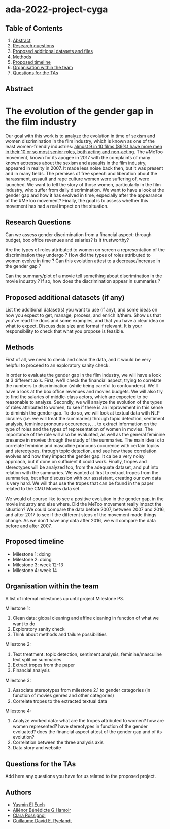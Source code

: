 # ada-2022-project-cyga

## Table of Contents
1. [Abstract](#Abstract)
2. [Research questions](#Research_questions)
3. [Proposed additional datasets and files](#Proposed_additional_datasets_and_files)
4. [Methods](#Methods)
5. [Proposed timeline](#Proposed_timeline)
6. [Organisation within the team](#Organisation_within_the_team)
7. [Questions for the TAs](#Questions)


## Abstract <a name="Abstract"></a>

# The evolution of the gender gap in the film industry
Our goal with this work is to analyze the evolution in time of sexism and women discrimination in the film industry, which is known as one of the least women-friendly industries: [almost 9 in 10 films (89%) have more men in their 10 or so most senior roles, both acting and non-acting](https://www.bbc.com/culture/article/20180508-the-data-that-reveals-the-film-industrys-woman-problem). The #MeToo movement, known for its apogee in 2017 with the complaints of many known actresses about the sexism and assaults in the film industry, appeared in reality in 2007. It made less noise back then, but it was present and in many fields. The premises of free speech and liberation about the harassment, assault and rape culture women were suffering of, were launched. We want to tell the story of those women, particularly in the film industry, who suffer from daily discrimination. We want to have a look at the gender gap and how it has evolved in time, especially after the appearance of the #MeToo movement? Finally, the goal is to assess whether this movement has had a real impact on the situation.


## Research Questions <a name="Research_questions"></a>

Can we assess gender discrimination from a financial aspect: through budget, box office revenues and salaries? Is it trustworthy?

Are the types of roles attributed to women on screen a representation of the discrimination they undergo ? How did the types of roles attributed to women evolve in time ? Can this evolution attest to a decrease/increase in the gender gap ?

Can the summary/plot of a movie tell something about discrimination in the movie industry ? If so, how does the discrimination appear in summaries ? 


## Proposed additional datasets (if any) <a name="Proposed_additional_datasets_and_files"></a>
List the additional dataset(s) you want to use (if any), and some ideas on how you expect to get, manage, process, and enrich it/them. Show us that you’ve read the docs and some examples, and that you have a clear idea on what to expect. Discuss data size and format if relevant. It is your responsibility to check that what you propose is feasible.

## Methods <a name="Methods"></a>
First of all, we need to check and clean the data, and it would be very helpful to proceed to an exploratory sanity check.

In order to evaluate the gender gap in the film industry, we will have a look at 3 different axis.
First, we'll check the financial aspect, trying to correlate the numbers to discrimination (while being careful to confounders). We'll have a look at the box office revenues and movies budgets. We will also try to find the salaries of middle-class actors, which are expected to be reasonable to analyze.
Secondly, we will analyze the evolution of the types of roles attributed to women, to see if there is an improvement in this sense to diminish the gender gap. To do so, we will look at textual data with NLP libraires (i.e. we will treat the summaries) through topic detection, sentiment analysis, feminine pronouns occurences, ... to extract information on the type of roles and the types of representation of women in movies. The importance of the role will also be evaluated, as well as the general feminine presence in movies through the study of the summaries. The main idea is to correlate feminine and masculine pronouns occurence with certain topics and stereotypes, through topic detection, and see how these correlation evolves and how they impact the gender gap. It ca be a very noisy approach, but if done on sufficient it could work.
Finally, tropes and stereotypes will be analyzed too, from the adequate dataset, and put into relation with the summaries. We wanted at first to extract tropes from the summaries, but after discussion with our asssistant, creating our own data is very hard. We will thus use the tropes that can be found in the paper related to the CMU Movies data set.

We would of course like to see a positive evolution in the gender gap, in the movie industry and else where. Did the MeToo movement really impact the situation? We could compare the data before 2007, between 2007 and 2016, and after 2017 to see if the different steps of the movement made things change. As we don't have any data after 2016, we will compare the data before and after 2007.

## Proposed timeline <a name="Proposed_timeline"></a>
- Milestone 1: doing
- Milestone 2: doing
- Milestone 3: week 12-13
- Milestone 4: week 14


## Organisation within the team <a name="Organisation_within_the_team"></a>
A list of internal milestones up until project Milestone P3.

Milestone 1:
1) Clean data: global cleaning and affine cleaning in function of what we want to do
2) Exploratory sanity check
3) Think about methods and failure possibilities

Milestone 2: 
1) Text treatment: topic detection, sentiment analysis, feminine/masculine text split on summaries
2) Extract tropes from the paper
3) Financial analysis

Milestone 3:
1) Associate stereotypes from milestone 2.1 to gender categories (in function of movies genres and other categories) 
2) Correlate tropes to the extracted textual data 

Milestone 4:
1) Analyze worked data: what are the tropes attributed fo women? how are women represented? have stereotypes in function of the gender evoluated? does the financial aspect attest of the gender gap and of its evolution? 
2) Correlation between the three analysis axis
3) Data story and website


## Questions for the TAs <a name="Questions"></a>
Add here any questions you have for us related to the proposed project.



## Authors
- [Yasmin El Euch](https://github.com/yasmineeleuch)
- [Aliénor Bénédicte G Hamoir](https://github.com/AlienorHamoir)
- [Clara Rossignol](https://github.com/clara-rossignol)
- [Guillaume David E. Ryelandt](https://github.com/guillaumeryelandt)
